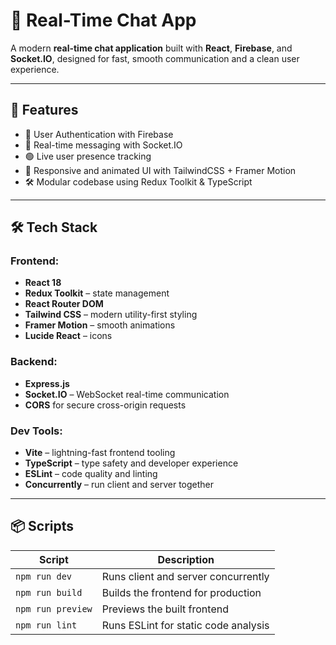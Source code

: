 # 💬 Real-Time Chat App

A modern **real-time chat application** built with **React**, **Firebase**, and **Socket.IO**, designed for fast, smooth communication and a clean user experience.

---

## 🚀 Features

- 🔐 User Authentication with Firebase
- 💬 Real-time messaging with Socket.IO
- 🟢 Live user presence tracking
- 🎨 Responsive and animated UI with TailwindCSS + Framer Motion
- 🛠️ Modular codebase using Redux Toolkit & TypeScript

---

## 🛠️ Tech Stack

### Frontend:
- **React 18**
- **Redux Toolkit** – state management
- **React Router DOM**
- **Tailwind CSS** – modern utility-first styling
- **Framer Motion** – smooth animations
- **Lucide React** – icons

### Backend:
- **Express.js**
- **Socket.IO** – WebSocket real-time communication
- **CORS** for secure cross-origin requests

### Dev Tools:
- **Vite** – lightning-fast frontend tooling
- **TypeScript** – type safety and developer experience
- **ESLint** – code quality and linting
- **Concurrently** – run client and server together

---

## 📦 Scripts

| Script       | Description                                |
|--------------|--------------------------------------------|
| `npm run dev`     | Runs client and server concurrently          |
| `npm run build`   | Builds the frontend for production           |
| `npm run preview` | Previews the built frontend                  |
| `npm run lint`    | Runs ESLint for static code analysis         |

